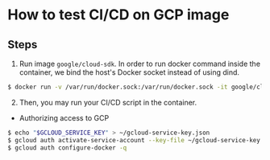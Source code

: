 # How to test CI/CD on GCP image

## Steps

1. Run image `google/cloud-sdk`. In order to run docker command inside the container, we bind the host's Docker socket instead of using dind.

```bash
$ docker run -v /var/run/docker.sock:/var/run/docker.sock -it google/cloud-sdk
```

2. Then, you may run your CI/CD script in the container.

- Authorizing access to GCP

```bash
$ echo "$GCLOUD_SERVICE_KEY" > ~/gcloud-service-key.json
$ gcloud auth activate-service-account --key-file ~/gcloud-service-key.json
$ gcloud auth configure-docker -q
```
